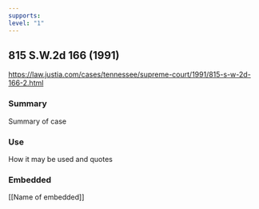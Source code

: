 ```yaml
---
supports: 
level: "1"
---
```

## 815 S.W.2d 166 (1991)

https://law.justia.com/cases/tennessee/supreme-court/1991/815-s-w-2d-166-2.html

### Summary

Summary of case

### Use

How it may be used and quotes

### Embedded

[[Name of embedded]]